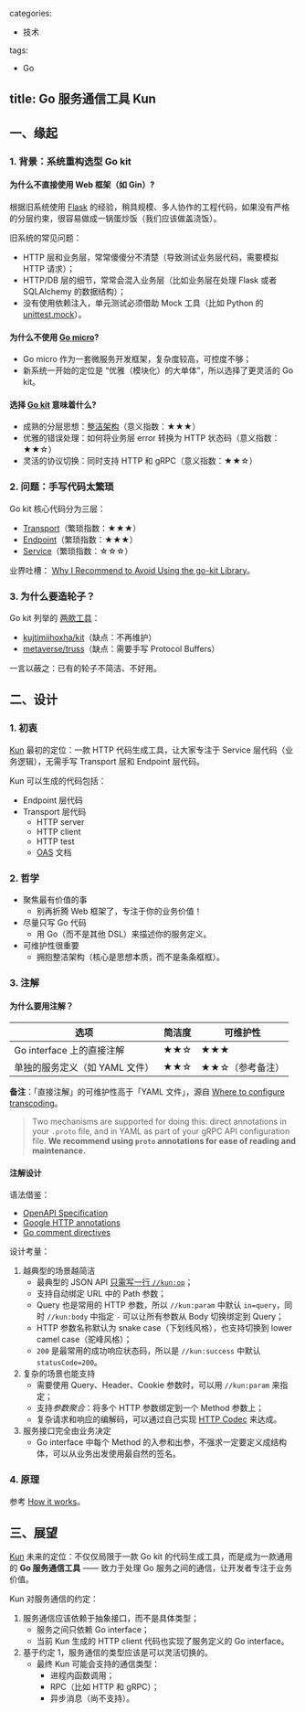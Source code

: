 categories:
- 技术

tags:
- Go

title: Go 服务通信工具 Kun
---

## 一、缘起

### 1. 背景：系统重构选型 Go kit

#### 为什么不直接使用 Web 框架（如 Gin）?

根据旧系统使用 [Flask][1] 的经验，稍具规模、多人协作的工程代码，如果没有严格的分层约束，很容易做成一锅蛋炒饭（我们应该做盖浇饭）。

旧系统的常见问题：

- HTTP 层和业务层，常常傻傻分不清楚（导致测试业务层代码，需要模拟 HTTP 请求）；
- HTTP/DB 层的细节，常常会混入业务层（比如业务层在处理 Flask 或者 SQLAlchemy 的数据结构）；
- 没有使用依赖注入，单元测试必须借助 Mock 工具（比如 Python 的 [unittest.mock](https://docs.python.org/3/library/unittest.mock.html)）。

#### 为什么不使用 [Go micro][2]?

- Go micro 作为一套微服务开发框架，复杂度较高，可控度不够；
- 新系统一开始的定位是 “优雅（模块化）的大单体”，所以选择了更灵活的 Go kit。

#### 选择 [Go kit][3] 意味着什么?

- 成熟的分层思想：[整洁架构][4]（意义指数：★★★）
- 优雅的错误处理：如何将业务层 error 转换为 HTTP 状态码（意义指数：★★☆）
- 灵活的协议切换：同时支持 HTTP 和 gRPC（意义指数：★★☆）

### 2. 问题：手写代码太繁琐

Go kit 核心代码分为三层：

- [Transport][5]（繁琐指数：★★★）
- [Endpoint][6]（繁琐指数：★★★）
- [Service][7]（繁琐指数：☆☆☆）

业界吐槽：
[Why I Recommend to Avoid Using the go-kit Library][8]。

### 3. 为什么要造轮子？

Go kit 列举的 [两款工具][9]：

- [kujtimiihoxha/kit](https://github.com/kujtimiihoxha/kit)（缺点：不再维护）
- [metaverse/truss](https://github.com/metaverse/truss)（缺点：需要手写 Protocol Buffers）

一言以蔽之：已有的轮子不简洁、不好用。

## 二、设计

### 1. 初衷

[Kun][16] 最初的定位：一款 HTTP 代码生成工具，让大家专注于 Service 层代码（业务逻辑），无需手写 Transport 层和 Endpoint 层代码。

Kun 可以生成的代码包括：

- Endpoint 层代码
- Transport 层代码
    + HTTP server
    + HTTP client
    + HTTP test
    + [OAS][11] 文档

### 2. 哲学

- 聚焦最有价值的事
    + 别再折腾 Web 框架了，专注于你的业务价值！
- 尽量只写 Go 代码
    + 用 Go（而不是其他 DSL）来描述你的服务定义。
- 可维护性很重要
    + 拥抱整洁架构（核心是思想本质，而不是条条框框）。

### 3. 注解

#### 为什么要用注解？

| 选项 | 简洁度 | 可维护性 |
| --- | --- | --- |
| Go interface 上的直接注解 | ★★☆ | ★★★ |
| 单独的服务定义（如 YAML 文件） |  ★★☆ | ★★☆（参考备注） |

**备注**：「直接注解」的可维护性高于「YAML 文件」，源自 [Where to configure transcoding][10]。
> 
> Two mechanisms are supported for doing this: direct annotations in your `.proto` file, and in YAML as part of your gRPC API configuration file. **We recommend using `proto` annotations for ease of reading and maintenance.**

#### 注解设计

语法借鉴：

- [OpenAPI Specification][11]
- [Google HTTP annotations][12]
- [Go comment directives][13]

设计考量：

1. 越典型的场景越简洁
    - 最典型的 JSON API [只需写一行 `//kun:op`][14]；
    - 支持自动绑定 URL 中的 Path 参数；
    - Query 也是常用的 HTTP 参数，所以 `//kun:param` 中默认 `in=query`，同时 `//kun:body` 中指定 `-` 可以让所有参数从 Body 切换绑定到 Query；
    - HTTP 参数名称默认为 snake case（下划线风格），也支持切换到 lower camel case（驼峰风格）；
    - `200` 是最常用的成功响应状态码，所以是 `//kun:success` 中默认 `statusCode=200`。
2. 复杂的场景也能支持
    - 需要使用 Query、Header、Cookie 参数时，可以用 `//kun:param` 来指定；
    - 支持*参数聚合*：将多个 HTTP 参数绑定到一个 Method 参数上；
    - 复杂请求和响应的编解码，可以通过自己实现 [HTTP Codec][15] 来达成。
3. 服务接口完全由业务决定
    - Go interface 中每个 Method 的入参和出参，不强求一定要定义成结构体，可以从业务出发使用最自然的签名。

### 4. 原理

参考 [How it works](https://github.com/RussellLuo/kun#how-it-works)。


## 三、展望

[Kun][16] 未来的定位：不仅仅局限于一款 Go kit 的代码生成工具，而是成为一款通用的 **Go 服务通信工具** —— 致力于处理 Go 服务之间的通信，让开发者专注于业务价值。

Kun 对服务通信的约定：

1. 服务通信应该依赖于抽象接口，而不是具体类型；
    - 服务之间只依赖 Go interface；
    - 当前 Kun 生成的 HTTP client 代码也实现了服务定义的 Go interface。
2. 基于约定 1，服务通信的类型应该是可以灵活切换的。
    - 最终 Kun 可能会支持的通信类型：
        + 进程内函数调用；
        + RPC（比如 HTTP 和 gRPC）；
        + 异步消息（尚不支持）。


[1]: https://github.com/pallets/flask
[2]: https://github.com/asim/go-micro
[3]: https://github.com/go-kit/kit
[4]: https://blog.cleancoder.com/uncle-bob/2012/08/13/the-clean-architecture.html
[5]: https://gokit.io/faq/#transports-mdash-what-are-go-kit-transports
[6]: https://gokit.io/faq/#endpoints-mdash-what-are-go-kit-endpoints
[7]: https://gokit.io/faq/#services-mdash-what-is-a-go-kit-service
[8]: https://gist.github.com/posener/330c2b08aaefdea6f900ff0543773b2e
[9]: https://github.com/go-kit/kit#code-generators
[10]: https://cloud.google.com/endpoints/docs/grpc/transcoding#where_to_configure_transcoding
[11]: https://spec.openapis.org/oas/latest.html
[12]: https://github.com/googleapis/googleapis/blob/master/google/api/http.proto
[13]: https://pkg.go.dev/cmd/compile#hdr-Compiler_Directives
[14]: https://github.com/RussellLuo/kun#http
[15]: https://github.com/RussellLuo/kun/blob/8684eab1737f3f938bb0b6faab099a03f49c8beb/pkg/httpcodec/codec.go#L8-L23
[16]: https://github.com/RussellLuo/kun
